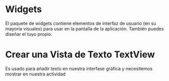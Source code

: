 # Widgets

El paquete de widgets contiene elementos de interfaz de usuario (en su mayoría visuales) para usar en la pantalla de la aplicación. También puedes diseñar el tuyo propio.


# Crear una Vista de Texto TextView

Es usado para añadir texto en nuestra interfase gráfica y necesitemos mostrar en nuestra actividad
